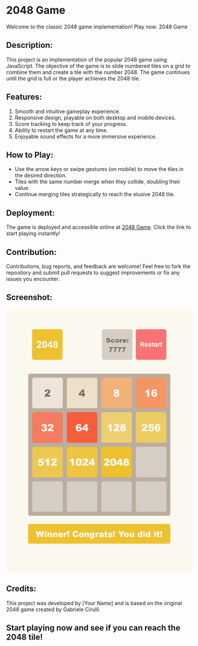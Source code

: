 # 2048 Game
Welcome to the classic 2048 game implementation! Play now: 2048 Game

## Description:
This project is an implementation of the popular 2048 game using JavaScript. The objective of the game is to slide numbered tiles on a grid to combine them and create a tile with the number 2048. The game continues until the grid is full or the player achieves the 2048 tile.

## Features:
1) Smooth and intuitive gameplay experience.
2) Responsive design, playable on both desktop and mobile devices.
3) Score tracking to keep track of your progress.
4) Ability to restart the game at any time.
5) Enjoyable sound effects for a more immersive experience.

## How to Play:
- Use the arrow keys or swipe gestures (on mobile) to move the tiles in the desired direction.
- Tiles with the same number merge when they collide, doubling their value.
- Continue merging tiles strategically to reach the elusive 2048 tile.

## Deployment:
The game is deployed and accessible online at [2048 Game](https://no4kar.github.io/js_2048-game/). Click the link to start playing instantly!

## Contribution:
Contributions, bug reports, and feedback are welcome! Feel free to fork the repository and submit pull requests to suggest improvements or fix any issues you encounter.

## Screenshot:
![Preview](./src/images/reference.png)

## Credits:
This project was developed by [Your Name] and is based on the original 2048 game created by Gabriele Cirulli.

## Start playing now and see if you can reach the 2048 tile!
